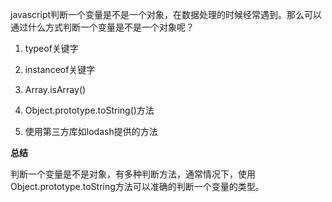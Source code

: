 javascript判断一个变量是不是一个对象，在数据处理的时候经常遇到。那么可以通过什么方式判断一个变量是不是一个对象呢？

1. typeof关键字

2. instanceof关键字

3. Array.isArray()

4. Object.prototype.toString()方法

5. 使用第三方库如lodash提供的方法

**总结**

判断一个变量是不是对象，有多种判断方法，通常情况下，使用Object.prototype.toString方法可以准确的判断一个变量的类型。